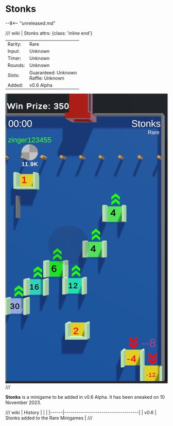 # Stonks

--8<-- "unreleased.md"

/// wiki | Stonks
    attrs: {class: 'inline end'}

|         |                                         |
|---------|-----------------------------------------|
| Rarity: | Rare                                    |
| Input:  | Unknown                                 |
| Timer:  | Unknown                                 |
| Rounds: | Unknown                                 |
| Slots:  | Guaranteed: Unknown<br>Raffle: Unknown  |
| Added:  | v0.6 Alpha                              |

![stonks](../../assets/images/minigames/stonks.png)
///

**Stonks** is a minigame to be added in v0.6 Alpha. It has been sneaked on 10 November 2023.

/// wiki | History
|      |                                    |
|------|------------------------------------|
| v0.6 | Stonks added to the Rare Minigames |
///